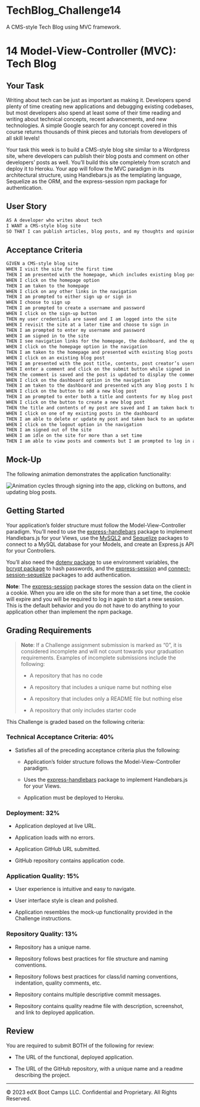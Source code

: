 # TechBlog_Challenge14
A CMS-style Tech Blog using MVC framework.


# 14 Model-View-Controller (MVC): Tech Blog

## Your Task

Writing about tech can be just as important as making it. Developers spend plenty of time creating new applications and debugging existing codebases, but most developers also spend at least some of their time reading and writing about technical concepts, recent advancements, and new technologies. A simple Google search for any concept covered in this course returns thousands of think pieces and tutorials from developers of all skill levels!

Your task this week is to build a CMS-style blog site similar to a Wordpress site, where developers can publish their blog posts and comment on other developers’ posts as well. You’ll build this site completely from scratch and deploy it to Heroku. Your app will follow the MVC paradigm in its architectural structure, using Handlebars.js as the templating language, Sequelize as the ORM, and the express-session npm package for authentication.

## User Story

```md
AS A developer who writes about tech
I WANT a CMS-style blog site
SO THAT I can publish articles, blog posts, and my thoughts and opinions
```

## Acceptance Criteria

```md
GIVEN a CMS-style blog site
WHEN I visit the site for the first time
THEN I am presented with the homepage, which includes existing blog posts if any have been posted; navigation links for the homepage and the dashboard; and the option to log in
WHEN I click on the homepage option
THEN I am taken to the homepage
WHEN I click on any other links in the navigation
THEN I am prompted to either sign up or sign in
WHEN I choose to sign up
THEN I am prompted to create a username and password
WHEN I click on the sign-up button
THEN my user credentials are saved and I am logged into the site
WHEN I revisit the site at a later time and choose to sign in
THEN I am prompted to enter my username and password
WHEN I am signed in to the site
THEN I see navigation links for the homepage, the dashboard, and the option to log out
WHEN I click on the homepage option in the navigation
THEN I am taken to the homepage and presented with existing blog posts that include the post title and the date created
WHEN I click on an existing blog post
THEN I am presented with the post title, contents, post creator’s username, and date created for that post and have the option to leave a comment
WHEN I enter a comment and click on the submit button while signed in
THEN the comment is saved and the post is updated to display the comment, the comment creator’s username, and the date created
WHEN I click on the dashboard option in the navigation
THEN I am taken to the dashboard and presented with any blog posts I have already created and the option to add a new blog post
WHEN I click on the button to add a new blog post
THEN I am prompted to enter both a title and contents for my blog post
WHEN I click on the button to create a new blog post
THEN the title and contents of my post are saved and I am taken back to an updated dashboard with my new blog post
WHEN I click on one of my existing posts in the dashboard
THEN I am able to delete or update my post and taken back to an updated dashboard
WHEN I click on the logout option in the navigation
THEN I am signed out of the site
WHEN I am idle on the site for more than a set time
THEN I am able to view posts and comments but I am prompted to log in again before I can add, update, or delete posts
```

## Mock-Up

The following animation demonstrates the application functionality:

![Animation cycles through signing into the app, clicking on buttons, and updating blog posts.](./Assets/14-mvc-homework-demo-01.gif) 

## Getting Started

Your application’s folder structure must follow the Model-View-Controller paradigm. You’ll need to use the [express-handlebars](https://www.npmjs.com/package/express-handlebars) package to implement Handlebars.js for your Views, use the [MySQL2](https://www.npmjs.com/package/mysql2) and [Sequelize](https://www.npmjs.com/package/sequelize) packages to connect to a MySQL database for your Models, and create an Express.js API for your Controllers.

You’ll also need the [dotenv package](https://www.npmjs.com/package/dotenv) to use environment variables, the [bcrypt package](https://www.npmjs.com/package/bcrypt) to hash passwords, and the [express-session](https://www.npmjs.com/package/express-session) and [connect-session-sequelize](https://www.npmjs.com/package/connect-session-sequelize) packages to add authentication.

**Note**: The [express-session](https://www.npmjs.com/package/express-session) package stores the session data on the client in a cookie. When you are idle on the site for more than a set time, the cookie will expire and you will be required to log in again to start a new session. This is the default behavior and you do not have to do anything to your application other than implement the npm package.

## Grading Requirements

> **Note**: If a Challenge assignment submission is marked as “0”, it is considered incomplete and will not count towards your graduation requirements. Examples of incomplete submissions include the following:
>
> * A repository that has no code
>
> * A repository that includes a unique name but nothing else
>
> * A repository that includes only a README file but nothing else
>
> * A repository that only includes starter code

This Challenge is graded based on the following criteria:

### Technical Acceptance Criteria: 40%

* Satisfies all of the preceding acceptance criteria plus the following:

    * Application’s folder structure follows the Model-View-Controller paradigm.

    * Uses the [express-handlebars](https://www.npmjs.com/package/express-handlebars) package to implement Handlebars.js for your Views.

    * Application must be deployed to Heroku.

### Deployment: 32%

* Application deployed at live URL.

* Application loads with no errors.

* Application GitHub URL submitted.

* GitHub repository contains application code.

### Application Quality: 15%

* User experience is intuitive and easy to navigate.

* User interface style is clean and polished.

* Application resembles the mock-up functionality provided in the Challenge instructions.

### Repository Quality: 13%

* Repository has a unique name.

* Repository follows best practices for file structure and naming conventions.

* Repository follows best practices for class/id naming conventions, indentation, quality comments, etc.

* Repository contains multiple descriptive commit messages.

* Repository contains quality readme file with description, screenshot, and link to deployed application.

## Review

You are required to submit BOTH of the following for review:

* The URL of the functional, deployed application.

* The URL of the GitHub repository, with a unique name and a readme describing the project.

---
© 2023 edX Boot Camps LLC. Confidential and Proprietary. All Rights Reserved.